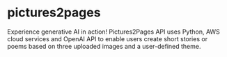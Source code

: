 # pictures2pages
Experience generative AI in action! Pictures2Pages API uses Python, AWS cloud services and OpenAI API to enable users create short stories or poems based on three uploaded images and a user-defined theme.
